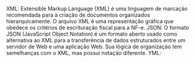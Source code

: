 XML: Extensible Markup Language (XML) é uma linguagem de marcação recomendada para a criação de documentos organizados hierarquicamente. O arquivo XML é uma representação gráfica que obedece os critérios de escrituração fiscal para a NF-e.
JSON: O formato JSON (JavaScript Object Notation) é um formato aberto usado como alternativa ao XML para a transferência de dados estruturados entre um servidor de Web e uma aplicação Web. Sua lógica de organização tem semelhanças com o XML, mas possui notação diferente.
YML: